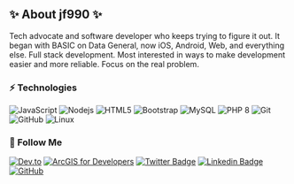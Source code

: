 ## ✨ About jf990 ✨

Tech advocate and software developer who keeps trying to figure it out. It began with BASIC on Data General, now iOS, Android, Web, and everything else.
Full stack development. Most interested in ways to make development easier and more reliable. Focus on the real problem.

<!--
**jf990/jf990** is a ✨ _special_ ✨ repository because its `README.md` (this file) appears on your GitHub profile.

Here are some ideas to get you started:

- 🔭 I’m currently working on ...
- 🌱 I’m currently learning ...
- 👯 I’m looking to collaborate on ...
- 🤔 I’m looking for help with ...
- 💬 Ask me about ...
- 📫 How to reach me: ...
- 😄 Pronouns: ...
- ⚡ Fun fact: ...
-->

### ⚡ Technologies

![JavaScript](https://img.shields.io/badge/-JavaScript-black?style=flat-square&logo=javascript)
![Nodejs](https://img.shields.io/badge/-Nodejs-black?style=flat-square&logo=Node.js)
![HTML5](https://img.shields.io/badge/-HTML5-E34F26?style=flat-square&logo=html5&logoColor=white)
![Bootstrap](https://img.shields.io/badge/-Bootstrap-563D7C?style=flat-square&logo=bootstrap)
![MySQL](https://img.shields.io/badge/-MySQL-blue?style=flat-square&logo=mysql&logoColor=white)
![PHP 8](https://img.shields.io/badge/-PHP8-blue?style=flat-square&logo=php&logoColor=white)
![Git](https://img.shields.io/badge/-Git-black?style=flat-square&logo=git)
![GitHub](https://img.shields.io/badge/-GitHub-181717?style=flat-square&logo=github)
![Linux](https://img.shields.io/badge/-Linux-black?style=flat-square&logo=linux)

### 👀 Follow Me

[![Dev.to](https://img.shields.io/badge/-Dev.to-blue?style=flat-square&logo=Devdotto&logoColor=white&link=https://dev.to/jf990)](https://dev.to/jf990)
[![ArcGIS for Developers](https://img.shields.io/badge/website-developers.arcgis.com-brightgreen)](https://developers.arcgis.com)
[![Twitter Badge](https://img.shields.io/twitter/follow/geoplay9?style=social)](https://twitter.com/geoplay9)
[![Linkedin Badge](https://img.shields.io/badge/-johnfoster3-blue?style=flat-square&logo=Linkedin&logoColor=white&link=https://www.linkedin.com/in/johnfoster3/)](https://www.linkedin.com/in/johnfoster3/)
[![GitHub](https://img.shields.io/github/followers/jf990?style=social)](https://img.shields.io/github/followers/jf990?style=social)
